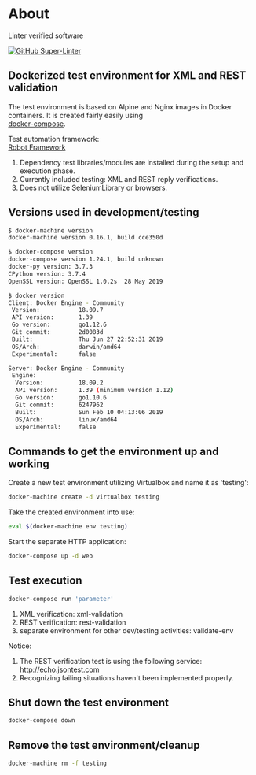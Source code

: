 # About

Linter verified software

[![GitHub Super-Linter](https://github.com/mdrocan/Robot-Framework-test-environment/workflows/CI-check/badge.svg)](https://github.com/marketplace/actions/super-linter)

## Dockerized test environment for XML and REST validation

The test environment is based on Alpine and Nginx images in Docker containers.
It is created fairly easily using \
[docker-compose](https://docs.docker.com/compose/).

Test automation framework: \
[Robot Framework](https://github.com/robotframework/robotframework)
1) Dependency test libraries/modules are installed during the setup and \
execution phase.
2) Currently included testing: XML and REST reply verifications.
3) Does not utilize SeleniumLibrary or browsers.

## Versions used in development/testing

```sh
$ docker-machine version
docker-machine version 0.16.1, build cce350d

$ docker-compose version
docker-compose version 1.24.1, build unknown
docker-py version: 3.7.3
CPython version: 3.7.4
OpenSSL version: OpenSSL 1.0.2s  28 May 2019

$ docker version
Client: Docker Engine - Community
 Version:           18.09.7
 API version:       1.39
 Go version:        go1.12.6
 Git commit:        2d0083d
 Built:             Thu Jun 27 22:52:31 2019
 OS/Arch:           darwin/amd64
 Experimental:      false

Server: Docker Engine - Community
 Engine:
  Version:          18.09.2
  API version:      1.39 (minimum version 1.12)
  Go version:       go1.10.6
  Git commit:       6247962
  Built:            Sun Feb 10 04:13:06 2019
  OS/Arch:          linux/amd64
  Experimental:     false
```

## Commands to get the environment up and working

Create a new test environment utilizing Virtualbox and name it as 'testing':
```sh
docker-machine create -d virtualbox testing
```

Take the created environment into use:
```sh
eval $(docker-machine env testing)
```

Start the separate HTTP application:
```sh
docker-compose up -d web
```

## Test execution

```sh
docker-compose run 'parameter'
```

1) XML verification: xml-validation
2) REST verification: rest-validation
3) separate environment for other dev/testing activities: validate-env

Notice:

1) The REST verification test is using the following service: <http://echo.jsontest.com>
2) Recognizing failing situations haven't been implemented properly.

## Shut down the test environment

```sh
docker-compose down
```
## Remove the test environment/cleanup

```sh
docker-machine rm -f testing
```
